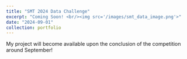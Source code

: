 ```yaml
---
title: "SMT 2024 Data Challenge"
excerpt: "Coming Soon! <br/><img src='/images/smt_data_image.png'>"
date: "2024-09-01"
collection: portfolio
---
```


My project will become available upon the conclusion of the competition around September!
